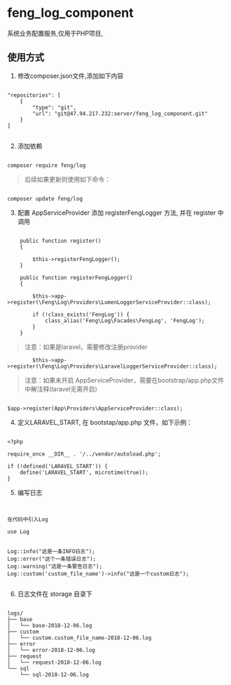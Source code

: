 # feng_log_component

系统业务配置服务,仅用于PHP项目,

## 使用方式


1. 修改composer.json文件,添加如下内容

```

"repositories": [
    {
        "type": "git",
        "url": "git@47.94.217.232:server/feng_log_component.git"
    }
]


```

2. 添加依赖

```

composer require feng/log

```

> 后续如果更新则使用如下命令：

```

composer update feng/log

```


3. 配置 AppServiceProvider 添加 registerFengLogger 方法, 并在 register 中调用


```

    public function register()
    {

        $this->registerFengLogger();
    }

    public function registerFengLogger()
    {

        $this->app->register(\Feng\Log\Providers\LumenLoggerServiceProvider::class);

        if (!class_exists('FengLog')) {
            class_alias('Feng\Log\Facades\FengLog', 'FengLog');
        }
    }

```
> 注意：如果是laravel，需要修改注册provider
```
        $this->app->register(\Feng\Log\Providers\LaravelLoggerServiceProvider::class);
```


> 注意：如果未开启 AppServiceProvider，需要在bootstrap/app.php文件中解注释(laravel无需开启)

```

$app->register(App\Providers\AppServiceProvider::class);

```



4. 定义LARAVEL_START, 在 bootstap/app.php 文件，如下示例：

```

<?php

require_once __DIR__ . '/../vendor/autoload.php';

if (!defined('LARAVEL_START')) {
    define('LARAVEL_START', microtime(true));
}

```

5. 编写日志

```


在代码中引入Log

use Log


Log::info("这是一条INFO日志");
Log::error("这个一条错误日志");
Log::warning("这是一条警告日志");
Log::custom('custom_file_name')->info("这是一个custom日志");


```

6. 日志文件在 storage 目录下

```

logs/
├── base
│   └── base-2018-12-06.log
├── custom
│   └── custom.custom_file_name-2018-12-06.log
├── error
│   └── error-2018-12-06.log
├── request
│   └── request-2018-12-06.log
└── sql
    └── sql-2018-12-06.log


```
